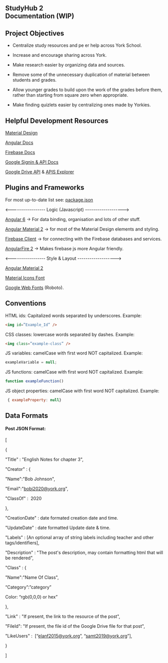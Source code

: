 StudyHub 2<br> Documentation (WIP)
---------
Project Objectives
------------------

*   Centralize study resources and pe er help across York School.

*   Increase and encourage sharing across York.

*   Make research easier by organizing data and sources.

*   Remove some of the unnecessary duplication of material between students and grades.

*   Allow younger grades to build upon the work of the grades before them, rather than starting from square zero when appropriate.

*   Make finding quizlets easier by centralizing ones made by Yorkies.


Helpful Development Resources
-----------------------------

[Material Design](https://www.google.com/design/spec/material-design/introduction.html)

[Angular Docs](https://angular.io/docs)

[Firebase Docs](https://firebase.google.com/docs/reference/js/)

[Google Signin & API Docs](https://developers.google.com/api-client-library/javascript/reference/referencedocs)

[Google Drive API](https://developers.google.com/drive/web/about-sdk) & [APIS Explorer](https://developers.google.com/apis-explorer/)

Plugins and Frameworks
----------------------
For most up-to-date list see: [package.json](https://github.com/KW-M/StudyHub2_Frontend/blob/master/package.json)

<\-\-\-\-\-\-\-\-\-\-\-\-\-\-\-\-\- Logic (Javascript) ------------------->

[Angular 6](https://angular.io/) -> For data binding, organisation and lots of other stuff.

[Angular Material 2](https://material.angular.io/) -> for most of the Material Design elements and styling.

[Firebase Client](https://firebase.google.com/docs/web/setup) -> for connecting with the Firebase databases and services.

[AngularFire 2](https://github.com/angular/angularfire2/) -> Makes firebase js more Angular friendly.


<\-\-\-\-\-\-\-\-\-\-\-\-\-\-\-\-\- Style & Layout ------------------->

[Angular Material 2](https://material.angular.io/)

[Material Icons Font](https://design.google.com/icons/)

[Google Web Fonts](https://www.google.com/fonts) (Roboto).

Conventions
-----------

HTML ids: Capitalized words separated by underscores. Example:  
```HTML
<img id=”Example_Id” />
```

CSS classes: lowercase words separated by dashes. Example:
```HTML
<img class=”example-class” />
```

JS variables: camelCase with first word NOT capitalized. Example:  
```javascript
exampleVariable = null;
```
JS functions: camelCase with first word NOT capitalized. Example:  
```javascript
function exampleFunction()
```
JS object properties: camelCase with first word NOT capitalized. Example:
```javascript
 { exampleProperty: null}
```
Data Formats
------------

#### Post JSON Format:

\[

{

"Title" : "English Notes for chapter 3",

"Creator" : {

"Name":"Bob Johnson",

"Email":"bobj2020@york.org",

"ClassOf" :  2020

},

"CreationDate" : date formated creation date and time.

"UpdateDate" : date formatted Update date & time.

"Labels" : \[An optional array of string labels including teacher and other tags/identifiers\],

"Description" : "The post's description, may contain formatting html that will be rendered",

"Class" : {

"Name":"Name Of Class",

“Category”:”category”

Color: “rgb(0,0,0) or hex”

},

"Link" : "If present, the link to the resource of the post",

"FileId": "If present, the file id of the Google Drive file for that post",

"LikeUsers" :  \[“elanf2015@york.org”, “samt2019@york.org”\],

}

\]